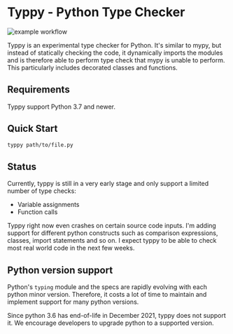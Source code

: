 # Typpy - Python Type Checker

![example workflow](https://github.com/frapa/typpy/actions/workflows/main.yml/badge.svg)

Typpy is an experimental type checker for Python. It's similar to mypy,
but instead of statically checking the code, it dynamically imports the
modules and is therefore able to perform type check that mypy is unable
to perform. This particularly includes decorated classes and functions.

## Requirements

Typpy support Python 3.7 and newer.

## Quick Start

```bash
typpy path/to/file.py
```

## Status

Currently, typpy is still in a very early stage and only support a limited
number of type checks:

 - Variable assignments
 - Function calls

Typpy right now even crashes on certain source code inputs. I'm adding support
for different python constructs such as comparison expressions, classes, import
statements and so on. I expect typpy to be able to check most real world code
in the next few weeks.

## Python version support

Python's `typing` module and the specs are rapidly evolving with each python
minor version. Therefore, it costs a lot of time to maintain and implement
support for many python versions.

Since python 3.6 has end-of-life in December 2021, typpy does not support it. 
We encourage developers to upgrade python to a supported version.
